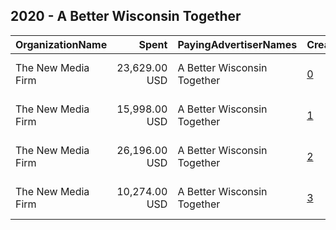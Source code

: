 ## 2020 - A Better Wisconsin Together 
|OrganizationName|Spent|PayingAdvertiserNames|CreativeUrls|Impressions|Genders|AgeBrackets|CountryCodes|BillingAddresses|CandidateBallotInformation|
|:---|---:|:---|:---|---:|:---|:---|:---|:---|:---|
|The New Media Firm|23,629.00 USD|A Better Wisconsin Together|[0](https://www.snap.com/political-ads/asset/1e6afdc0234ca3ba61c6978ff098233a3dab15a125fc9305ce55e5527c42a816?mediaType=mp4)|3,858,359||18+|united states|"1730 Rhode Island Ave, NW Ste 213,Washington,20036,US"|A Better Wisconsin Together Political Fund|
|The New Media Firm|15,998.00 USD|A Better Wisconsin Together|[1](https://www.snap.com/political-ads/asset/934e987207cb349dbe9e91db547606d0dd6dbb1a92739d6a1f6848b76305b9fc?mediaType=mp4)|1,428,961||18+|united states|"1730 Rhode Island Ave, NW Ste 213,Washington,20036,US"|A Better Wisconsin Together Political Fund|
|The New Media Firm|26,196.00 USD|A Better Wisconsin Together|[2](https://www.snap.com/political-ads/asset/a267fce983837e35dd68608c3a31979aaab94dda148807d58a7d4a4f0837a8d4?mediaType=mp4)|2,657,527||18+|united states|"1730 Rhode Island Ave, NW Ste 213,Washington,20036,US"|A Better Wisconsin Together|
|The New Media Firm|10,274.00 USD|A Better Wisconsin Together|[3](https://www.snap.com/political-ads/asset/3b169c8ef6e91d07f3dece9ade6f4dd862572629bfde26ed387ac2429914e7c0?mediaType=mp4)|1,047,187||18+|united states|"1730 Rhode Island Ave, NW Ste 213,Washington,20036,US"|A Better Wisconsin Together Political Fund|
